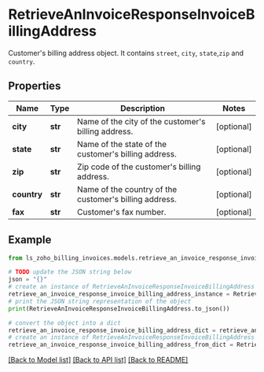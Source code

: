# RetrieveAnInvoiceResponseInvoiceBillingAddress

Customer's billing address object. It contains <code>street</code>, <code>city</code>, <code>state</code>,<code>zip</code> and <code>country</code>.

## Properties

Name | Type | Description | Notes
------------ | ------------- | ------------- | -------------
**city** | **str** | Name of the city of the customer&#39;s billing address. | [optional] 
**state** | **str** | Name of the state of the customer&#39;s billing address. | [optional] 
**zip** | **str** | Zip code of the customer&#39;s billing address. | [optional] 
**country** | **str** | Name of the country of the customer&#39;s billing address. | [optional] 
**fax** | **str** | Customer&#39;s fax number. | [optional] 

## Example

```python
from ls_zoho_billing_invoices.models.retrieve_an_invoice_response_invoice_billing_address import RetrieveAnInvoiceResponseInvoiceBillingAddress

# TODO update the JSON string below
json = "{}"
# create an instance of RetrieveAnInvoiceResponseInvoiceBillingAddress from a JSON string
retrieve_an_invoice_response_invoice_billing_address_instance = RetrieveAnInvoiceResponseInvoiceBillingAddress.from_json(json)
# print the JSON string representation of the object
print(RetrieveAnInvoiceResponseInvoiceBillingAddress.to_json())

# convert the object into a dict
retrieve_an_invoice_response_invoice_billing_address_dict = retrieve_an_invoice_response_invoice_billing_address_instance.to_dict()
# create an instance of RetrieveAnInvoiceResponseInvoiceBillingAddress from a dict
retrieve_an_invoice_response_invoice_billing_address_from_dict = RetrieveAnInvoiceResponseInvoiceBillingAddress.from_dict(retrieve_an_invoice_response_invoice_billing_address_dict)
```
[[Back to Model list]](../README.md#documentation-for-models) [[Back to API list]](../README.md#documentation-for-api-endpoints) [[Back to README]](../README.md)


